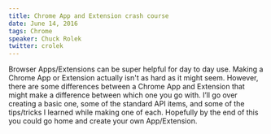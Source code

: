 ```yaml
---
title: Chrome App and Extension crash course
date: June 14, 2016
tags: Chrome
speaker: Chuck Rolek
twitter: crolek
---
```




Browser Apps/Extensions can be super helpful for day to day use. Making a Chrome App or Extension actually isn't as hard as it might seem. However, there are some differences between a Chrome App and Extension that might make a difference between which one you go with. I’ll go over creating a basic one, some of the standard API items, and some of the tips/tricks I learned while making one of each. Hopefully by the end of this you could go home and create your own App/Extension.
